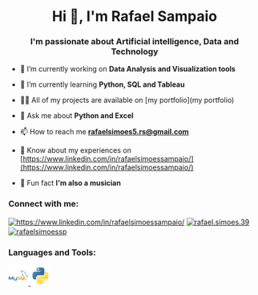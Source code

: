 <h1 align="center">Hi 👋, I'm Rafael Sampaio</h1>
<h3 align="center">I'm passionate about Artificial intelligence, Data and Technology</h3>

- 🔭 I’m currently working on **Data Analysis and Visualization tools**

- 🌱 I’m currently learning **Python, SQL and Tableau**

- 👨‍💻 All of my projects are available on [my portfolio](my portfolio)

- 💬 Ask me about **Python and Excel**

- 📫 How to reach me **rafaelsimoes5.rs@gmail.com**

- 📄 Know about my experiences on [https://www.linkedin.com/in/rafaelsimoessampaio/](https://www.linkedin.com/in/rafaelsimoessampaio/)

- 🎷 Fun fact **I'm also a musician**

<h3 align="left">Connect with me:</h3>
<p align="left">
<a href="https://linkedin.com/in/https://www.linkedin.com/in/rafaelsimoessampaio/" target="blank"><img align="center" src="https://raw.githubusercontent.com/rahuldkjain/github-profile-readme-generator/master/src/images/icons/Social/linked-in-alt.svg" alt="https://www.linkedin.com/in/rafaelsimoessampaio/" height="30" width="40" /></a>
<a href="https://fb.com/rafael.simoes.39" target="blank"><img align="center" src="https://raw.githubusercontent.com/rahuldkjain/github-profile-readme-generator/master/src/images/icons/Social/facebook.svg" alt="rafael.simoes.39" height="30" width="40" /></a>
<a href="https://instagram.com/rafaelsimoessp" target="blank"><img align="center" src="https://raw.githubusercontent.com/rahuldkjain/github-profile-readme-generator/master/src/images/icons/Social/instagram.svg" alt="rafaelsimoessp" height="30" width="40" /></a>
</p>

<h3 align="left">Languages and Tools:</h3>
<p align="left"> <a href="https://www.mysql.com/" target="_blank" rel="noreferrer"> <img src="https://raw.githubusercontent.com/devicons/devicon/master/icons/mysql/mysql-original-wordmark.svg" alt="mysql" width="40" height="40"/> </a> <a href="https://www.python.org" target="_blank" rel="noreferrer"> <img src="https://raw.githubusercontent.com/devicons/devicon/master/icons/python/python-original.svg" alt="python" width="40" height="40"/> </a> </p>




<!--

### Hi there 👋


**rafa-sampaio/rafa-sampaio** is a ✨ _special_ ✨ repository because its `README.md` (this file) appears on your GitHub profile.

Here are some ideas to get you started:

- 🔭 I’m currently working on ...
- 🌱 I’m currently learning ...
- 👯 I’m looking to collaborate on ...
- 🤔 I’m looking for help with ...
- 💬 Ask me about ...
- 📫 How to reach me: ...
- 😄 Pronouns: ...
- ⚡ Fun fact: ...
-->
